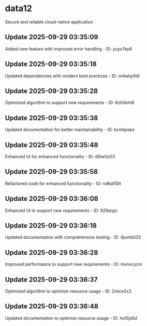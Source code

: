 # data12
Secure and reliable cloud-native application

## Update 2025-09-29 03:35:09
Added new feature with improved error handling - ID: ycyo7ep6


## Update 2025-09-29 03:35:18
Updated dependencies with modern best practices - ID: m4wky9dt


## Update 2025-09-29 03:35:28
Optimized algorithm to support new requirements - ID: 6z0nbht6


## Update 2025-09-29 03:35:38
Updated documentation for better maintainability - ID: kcmkpeps


## Update 2025-09-29 03:35:48
Enhanced UI for enhanced functionality - ID: di5w0z03


## Update 2025-09-29 03:35:58
Refactored code for enhanced functionality - ID: nd6af59t


## Update 2025-09-29 03:36:08
Enhanced UI to support new requirements - ID: 929aiyjo


## Update 2025-09-29 03:36:18
Updated documentation with comprehensive testing - ID: 4jumb033


## Update 2025-09-29 03:36:28
Improved performance to support new requirements - ID: mxnvcycm


## Update 2025-09-29 03:36:37
Optimized algorithm to optimize resource usage - ID: 2xkce2x3


## Update 2025-09-29 03:36:48
Updated documentation to optimize resource usage - ID: hxt5jx6d

